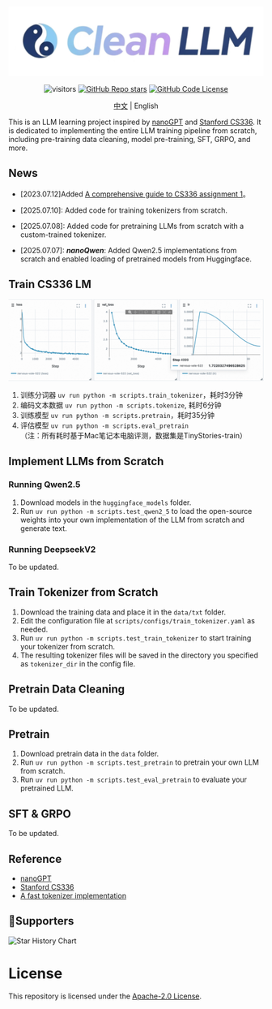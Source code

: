 <div align="center">

![logo](assets/logo3.jpg)

</div>

<div align="center">

![visitors](https://visitor-badge.laobi.icu/badge?page_id=wingAGI/clean-llm)
[![GitHub Repo stars](https://img.shields.io/github/stars/wingAGI/clean-llm?style=social)](https://github.com/wingAGI/clean-llm/stargazers)
[![GitHub Code License](https://img.shields.io/github/license/wingAGI/clean-llm)](LICENSE)

</div>

<div align="center">

[中文](./README.md) | English

</div>

This is an LLM learning project inspired by [nanoGPT](https://github.com/karpathy/nanoGPT) and [Stanford CS336](https://github.com/stanford-cs336). It is dedicated to implementing the entire LLM training pipeline from scratch, including pre-training data cleaning, model pre-training, SFT, GRPO, and more.


## News
- [2023.07.12]Added [A comprehensive guide to CS336 assignment 1](./guide.md)。

- [2025.07.10]: Added code for training tokenizers from scratch.

- [2025.07.08]: Added code for pretraining LLMs from scratch with a custom-trained tokenizer.

- [2025.07.07]: ***nanoQwen***: Added Qwen2.5 implementations from scratch and enabled loading of pretrained models from Huggingface.

## Train CS336 LM 
![cs336_lm_pretrain](assets/pretrain_tinystories_loss.png)
1. 训练分词器 `uv run python -m scripts.train_tokenizer`，耗时3分钟
2. 编码文本数据 `uv run python -m scripts.tokenize`, 耗时6分钟
3. 训练模型 `uv run python -m scripts.pretrain`，耗时35分钟
4. 评估模型 `uv run python -m scripts.eval_pretrain`  
（注：所有耗时基于Mac笔记本电脑评测，数据集是TinyStories-train）

## Implement LLMs from Scratch

### Running Qwen2.5
1. Download models in the `huggingface_models` folder.  
2. Run `uv run python -m scripts.test_qwen2_5` to load the open-source weights into your own implementation of the LLM from scratch and generate text.

### Running DeepseekV2
To be updated.

## Train Tokenizer from Scratch

1. Download the training data and place it in the `data/txt` folder.
2. Edit the configuration file at `scripts/configs/train_tokenizer.yaml` as needed.
3. Run `uv run python -m scripts.test_train_tokenizer` to start training your tokenizer from scratch.
4. The resulting tokenizer files will be saved in the directory you specified as `tokenizer_dir` in the config file.


## Pretrain Data Cleaning
To be updated.

## Pretrain
1. Download pretrain data in the `data` folder.
2. Run `uv run python -m scripts.test_pretrain` to pretrain your own LLM from scratch.
3. Run `uv run python -m scripts.test_eval_pretrain` to evaluate your pretrained LLM.

## SFT & GRPO
To be updated.

## Reference
- [nanoGPT](https://github.com/karpathy/nanoGPT)
- [Stanford CS336](https://cs336.stanford.edu/)
- [A fast tokenizer implementation](https://zhuanlan.zhihu.com/p/1920487178846344415)

## 🫶Supporters

<picture>
  <source media="(prefers-color-scheme: dark)" srcset="https://api.star-history.com/svg?repos=wingAGI/clean-llm&type=Date&theme=dark"/>
  <source media="(prefers-color-scheme: light)" srcset="https://api.star-history.com/svg?repos=wingAGI/clean-llm&type=Date"/>
  <img alt="Star History Chart" src="https://api.star-history.com/svg?repos=wingAGI/clean-llm&type=Date"/>
</picture>

# License

This repository is licensed under the [Apache-2.0 License](LICENSE).